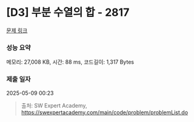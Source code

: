 # [D3] 부분 수열의 합 - 2817 

[문제 링크](https://swexpertacademy.com/main/code/problem/problemDetail.do?contestProbId=AV7IzvG6EksDFAXB) 

### 성능 요약

메모리: 27,008 KB, 시간: 88 ms, 코드길이: 1,317 Bytes

### 제출 일자

2025-05-09 00:23



> 출처: SW Expert Academy, https://swexpertacademy.com/main/code/problem/problemList.do